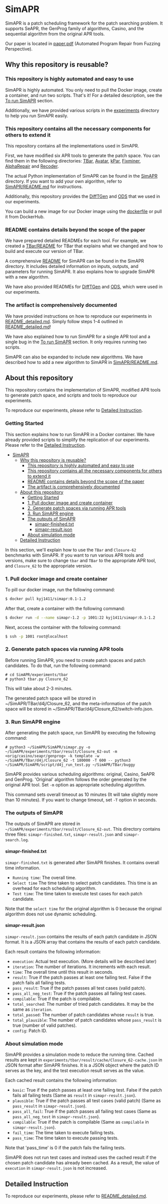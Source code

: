 # SimAPR
SimAPR is a patch scheduling framework for the patch searching problem.
It supports SeAPR, the GenProg family of algorithms, Casino, and the sequential algorithm from the original APR tools.

Our paper is located in [paper.pdf](./paper.pdf) (Automated Program Repair from Fuzzing Perspective).

## Why this repository is reusable?
### This repository is highly automated and easy to use
SimAPR is highly automated.
You only need to pull the Docker image, create a container, and run two scripts. That's it!
For a detailed description, see the [To run SimAPR](./README_detailed.md#to-run-simapr) section.

Additionally, we have provided various scripts in the [experiments](./experiments/) directory to help you run SimAPR easily.

### This repository contains all the necessary components for others to extend it
This repository contains all the implementations used in SimAPR.

First, we have modified six APR tools to generate the patch space.
You can find them in the following directories: [TBar](./TBar), [Avatar](./Avatar), [kPar](./kPar), [Fixminer](./Fixminer), [AlphaRepair](./AlphaRepair) and [Recoder](./Recoder).

The actual Python implementation of SimAPR can be found in the [SimAPR](./SimAPR) directory.
If you want to add your own algorithm, refer to [SimAPR/README.md](./SimAPR/README.md#How-to-Add-and-Run-a-New-Patch-Scheduling-Algorithm) for instructions.

Additionally, this repository provides the [DiffTGen](./DiffTGen/) and [ODS](./ODS/) that we used in our experiments.

You can build a new image for our Docker image using the [dockerfile](./dockerfile/) or pull it from DockerHub.

### README contains details beyond the scope of the paper
We have prepared detailed READMEs for each tool.
For example, we created a [TBar/README](./TBar/README.md) for TBar that explains what we changed and how to build and execute our version of TBar.

A comprehensive [README](./SimAPR/README.md) for SimAPR can be found in the SimAPR directory.
It includes detailed information on inputs, outputs, and parameters for running SimAPR.
It also explains how to upgrade SimAPR with a new algorithm.

We have also provided READMEs for [DiffTGen](./DiffTGen/README.md) and [ODS](./ODS/README.md), which were used in our experiments.

### The artifact is comprehensively documented
We have provided instructions on how to reproduce our experiments in [README_detailed.md](./README_detailed.md).
Simply follow steps 1-4 outlined in [README_detailed.md](./README_detailed.md)!

We have also explained how to run SimAPR for a single APR tool and a single bug in the [To run SimAPR](./README_detailed.md#to-run-simapr) section.
It only requires running two scripts.

SimAPR can also be expanded to include new algorithms. We have described how to add a new algorithm to SimAPR in [SimAPR/README.md](./SimAPR/README.md#How-to-Add-and-Run-a-New-Patch-Scheduling-Algorithm).

## About this repository
This repository contains the implementation of SimAPR, modified APR tools to generate patch space, and scripts and tools to reproduce our experiments.

To reproduce our experiments, please refer to [Detailed Instruction](./README_detailed.md).

### Getting Started
This section explains how to run SimAPR in a Docker container.
We have already provided scripts to simplify the replication of our experiments.
Please refer to the [Detailed Instruction](./README_detailed.md).

- [SimAPR](#simapr)
  - [Why this repository is reusable?](#why-this-repository-is-reusable)
    - [This repository is highly automated and easy to use](#this-repository-is-highly-automated-and-easy-to-use)
    - [This repository contains all the necessary components for others to extend it](#this-repository-contains-all-the-necessary-components-for-others-to-extend-it)
    - [README contains details beyond the scope of the paper](#readme-contains-details-beyond-the-scope-of-the-paper)
    - [The artifact is comprehensively documented](#the-artifact-is-comprehensively-documented)
  - [About this repository](#about-this-repository)
    - [Getting Started](#getting-started)
    - [1. Pull docker image and create container](#1-pull-docker-image-and-create-container)
    - [2. Generate patch spaces via running APR tools](#2-generate-patch-spaces-via-running-apr-tools)
    - [3. Run SimAPR engine](#3-run-simapr-engine)
    - [The outputs of SimAPR](#the-outputs-of-simapr)
      - [simapr-finished.txt](#simapr-finishedtxt)
      - [simapr-result.json](#simapr-resultjson)
    - [About simulation mode](#about-simulation-mode)
  - [Detailed Instruction](#detailed-instruction)

In this section, we'll explain how to use the `TBar` and `Closure-62` benchmarks with SimAPR.
If you want to run various APR tools and versions, make sure to change `tbar` and `TBar` to the appropriate APR tool, and `Closure_62` to the appropriate version.

### 1. Pull docker image and create container
To pill our docker image, run the following command:
```bash
$ docker pull kyj1411/simapr:0.1-1.2
```

After that, create a container with the following command:
```bash
$ docker run -d --name simapr-1.2 -p 1001:22 kyj1411/simapr:0.1-1.2
```

Next, access the container with the following command:
```bash
$ ssh -p 1001 root@localhost
```

### 2. Generate patch spaces via running APR tools
Before running SimAPR, you need to create patch spaces and patch candidates. To do that, run the following command:
```
# cd SimAPR/experiments/tbar
# python3 tbar.py Closure_62
```

This will take about 2-3 minutes.

The generated patch space will be stored in ~/SimAPR/TBar/d4j/Closure_62, and the meta-information of the patch space will be stored in ~/SimAPR/TBar/d4j/Closure_62/switch-info.json.

### 3. Run SimAPR engine
After generating the patch space, run SimAPR by executing the following command:
```
# python3 ~/SimAPR/SimAPR/simapr.py -o ~/SimAPR/experiments/tbar/result/Closure_62-out -m <orig/casino/seapr/genprog> -k template -w ~/SimAPR/TBar/d4j/Closure_62 -t 180000 -T 600 -- python3 ~/SimAPR/SimAPR/script/d4j_run_test.py ~/SimAPR/TBar/buggy
```

SimAPR provides various scheduling algorithms: original, Casino, SeAPR and GenProg.
'Original' algorithm follows the order generated by the original APR tool.
Set `-m` option as appropriate scheduling algorithm.

This command sets overall timeout as 10 minutes (It will take slightly more than 10 minutes).
If you want to change timeout, set `-T` option in seconds.

### The outputs of SimAPR
The outputs of SimAPR are stored in `~/SimAPR/experiments/tbar/result/Closure_62-out`.
This directory contains three files: `simapr-finished.txt`, `simapr-result.json` and `simapr-search.log`.
#### simapr-finished.txt
`simapr-finished.txt` is generated after SimAPR finishes.
It contains overall time information.
* `Running time`: The overall time.
* `Select time` The time taken to select patch candidates. This time is an overhead for each scheduling algorithm.
* `Test time`: The time taken to execute test cases for each patch candidate.

Note that the `select time` for the original algorithm is 0 because the original algorithm does not use dynamic scheduling.

#### simapr-result.json
`simapr-result.json` contains the results of each patch candidate in JSON format.
It is a JSON array that contains the results of each patch candidate.

Each result contains the following information:
* `execution`: Actual test execution. (More details will be described later)
* `iteration`: The number of iterations. It increments with each result.
* `time`: The overall time until this result in seconds.
* `result`: True if the patch passes at least one failing test. False if the patch fails all failing tests.
* `pass_result`: True if the patch passes all test cases (valid patch).
* `pass_all_neg_test`: True if the patch passes all failing test cases.
* `compilable`: True if the patch is compilable.
* `total_searched`: The number of tried patch candidates. It may be the same as `iteration`.
* `total_passed`: The number of patch candidates whose `result` is true.
* `total_plausible`: The number of patch candidates whose `pass_result` is true (number of valid patches).
* `config`: Patch ID.

### About simulation mode
SimAPR provides a simulation mode to reduce the running time.
Cached results are kept in `experiments/tbar/result/cache/Closure_62-cache.json` in JSON format after SimAPR finishes.
It is a JSON object where the patch ID serves as the key, and the test execution result serves as the value.

Each cached result contains the following information:
* `basic`: True if the patch passes at least one failing test. False if the patch fails all failing tests (Same as `result` in `simapr-result.json`).
* `plausible`: True if the patch passes all test cases (valid patch) (Same as `pass_result` in `simapr-result.json`).
* `pass_all_fail`: True if the patch passes all failing test cases (Same as `pass_all_neg_test` in `simapr-result.json`).
* `compilable`: True if the patch is compilable (Same as `compilable` in `simapr-result.json`).
* `fail_time`: The time taken to execute failing tests.
* `pass_time`: The time taken to execute passing tests.

Note that 'pass_time' is 0 if the patch fails the failing tests.

SimAPR does not run test cases and instead uses the cached result if the chosen patch candidate has already been cached.
As a result, the value of `execution` in `simapr-result.json` is not increased.

## Detailed Instruction
To reproduce our experiments, please refer to [README_detailed.md](./README_detailed.md).